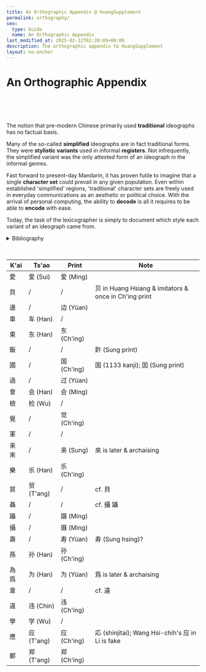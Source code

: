 ```yaml
---
title: An Orthographic Appendix @ HuangSupplement
permalink: orthography/
seo:
  type: Guide
  name: An Orthographic Appendix
last_modified_at: 2025-02-12T02:20:09+00:00
description: The orthographic appendix to HuangSupplement
layout: no-anchor
---
```

# An Orthographic Appendix
&nbsp;  
&nbsp;  
&nbsp;  
&nbsp;  
The notion that pre-modern Chinese primarily used **traditional** ideographs has no factual basis.

Many of the so-called **simplified** ideographs are in fact traditional forms. They were **stylistic variants** used in informal **registers**. Not infrequently, the simplified variant was the only attested form of an ideograph in the informal genres.

Fast forward to present-day Mandarin, it has proven futile to imagine that a single **character set** could prevail in any given population. Even within established 'simplified' regions, 'traditional' character sets are freely used in everyday communications as an aesthetic or political choice. With the arrival of personal computing, the ability to **decode** is all it requires to be able to **encode** with ease.

Today, the task of the lexicographer is simply to document which style each variant of an ideograph came from.

<p>
  <details>
    <summary>Bibliography</summary>
    <h3>Source</h3>
    <ul>
      <li>Hagihara, Yoshio, '「国」と「囯」の文字を考える',『駒澤短大國文』, 33 (2003), 132.</li>
      <li>Li, Le-i,『簡化字源』(Peking, 1996).</li>
      <li>Liu, Fu, and Li Chia-jui (eds),『宋元以來俗字譜』(Peking, 1930).</li>
      <li>National Academy for Educational Research, <a href="https://dict.variants.moe.edu.tw">異體字字典</a> (14th edn, 2024).</li>
      <li>Tseng, Liang, and Ch'en Min (eds),『明清小說俗字典』(Yangchow, 2018).</li>
      <li>Wu, Li-yeh, and Ch'en Shuang-hsin, 'Ts'ao shu k'ai hua tzu yen chiu', <em>Chung kuo wen tzu yen chiu</em>, 29 (2019), 159–63.</li>
    </ul>
  </details>
</p>

&nbsp;  
<!-- Anything not in the table must be before this comment. -->

K'ai|Ts'ao|Print|Note
---|---|---|---
愛|爱 (Sui)|爱 (Ming)|
貝|/|/|贝 in Huang Hsiang & imitators & once in Ch'ing print
邊|/|边 (Yüan)|
車|车 (Han)|/|
東|东 (Han)|东 (Ch'ing)|
飯|/|/|飰 (Sung print)
國|/|国 (Ch'ing)|国 (1133 kanji); 囯 (Sung print)
過|/|过 (Yüan)|
會|会 (Han)|会 (Ming)|
檢|检 (Wu)|/|
覺|/|觉 (Ch'ing)|
軍|/|/|
来 來|/|来 (Sung)|來 is later & archaising
樂|乐 (Han)|乐 (Ch'ing)|
貿|贸 (T'ang)|/|cf. 貝
聶|/|/|cf. 攝 躡
躡|/|蹑 (Ming)|
攝|/|摄 (Ming)|
壽|/|寿 (Yüan)|寿 (Sung hsing)?
孫|孙 (Han)|孙 (Ch'ing)|
為 爲|为 (Han)|为 (Yüan)|爲 is later & archaising
韋|/|/|cf. 違
違|违 (Chin)|违 (Ch'ing)|
學|学 (Wu)|/|
應|应 (T'ang)|应 (Ch'ing)|応 (shinjitai); Wang Hsi-chih's 应 in Li is fake
鄭|郑 (T'ang)|郑 (Ch'ing)|
